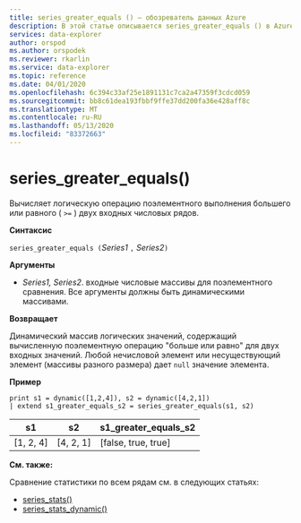 ```yaml
---
title: series_greater_equals () — обозреватель данных Azure
description: В этой статье описывается series_greater_equals () в Azure обозреватель данных.
services: data-explorer
author: orspod
ms.author: orspodek
ms.reviewer: rkarlin
ms.service: data-explorer
ms.topic: reference
ms.date: 04/01/2020
ms.openlocfilehash: 6c394c33af25e1891131c7ca2a47359f3cdcd059
ms.sourcegitcommit: bb8c61dea193fbbf9ffe37dd200fa36e428aff8c
ms.translationtype: MT
ms.contentlocale: ru-RU
ms.lasthandoff: 05/13/2020
ms.locfileid: "83372663"
---
```

# <a name="series_greater_equals"></a>series_greater_equals()

Вычисляет логическую операцию поэлементного выполнения большего или равного ( `>=` ) двух входных числовых рядов.

**Синтаксис**

`series_greater_equals (`*Series1* `,` *Series2*`)`

**Аргументы**

* *Series1, Series2*. входные числовые массивы для поэлементного сравнения. Все аргументы должны быть динамическими массивами. 

**Возвращает**

Динамический массив логических значений, содержащий вычисленную поэлементную операцию "больше или равно" для двух входных значений. Любой нечисловой элемент или несуществующий элемент (массивы разного размера) дает `null` значение элемента.

**Пример**

<!-- csl: https://help.kusto.windows.net:443/Samples -->
```kusto
print s1 = dynamic([1,2,4]), s2 = dynamic([4,2,1])
| extend s1_greater_equals_s2 = series_greater_equals(s1, s2)
```

|s1|s2|s1_greater_equals_s2|
|---|---|---|
|[1, 2, 4]|[4, 2, 1]|[false, true, true]|

**См. также:**

Сравнение статистики по всем рядам см. в следующих статьях:
* [series_stats()](series-statsfunction.md)
* [series_stats_dynamic()](series-stats-dynamicfunction.md)

